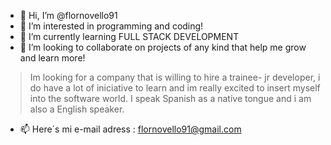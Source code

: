- 👋 Hi, I’m @flornovello91
- 👀 I’m interested in programming and coding!
- 🌱 I’m currently learning FULL STACK DEVELOPMENT
- 💞️ I’m looking to collaborate on projects of any kind that help me grow and learn more!
>Im looking for a company that is willing to hire a trainee- jr developer, i do have a lot of iniciative to learn and im really excited to insert myself into the software world. I speak Spanish as a native tongue and i am also a English speaker. 
- 📫 Here´s mi e-mail adress : flornovello91@gmail.com

<!---
Im looking for a company that is willing to hire a trainee- jr developer, i do have a lot of iniciative to learn and im really excited to insert myself into the software world. 
--->
